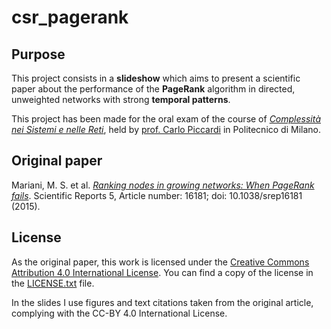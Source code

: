 # csr_pagerank

## Purpose

This project consists in a **slideshow** which aims to present a scientific paper about the performance of the **PageRank** algorithm in directed, unweighted networks with strong **temporal patterns**.

This project has been made for the oral exam of the course of *[Complessità nei Sistemi e nelle Reti](http://home.deib.polimi.it/piccardi/csr.html)*, held by [prof. Carlo Piccardi](http://home.deib.polimi.it/piccardi/) in Politecnico di Milano.

## Original paper

Mariani, M. S. et al. *[Ranking nodes in growing networks: When PageRank fails](http://www.nature.com/articles/srep16181)*. Scientific Reports 5, Article number: 16181; doi: 10.1038/srep16181 (2015).

## License

As the original paper, this work is licensed under the [Creative Commons Attribution 4.0 International License](https://creativecommons.org/licenses/by/4.0/).
You can find a copy of the license in the [LICENSE.txt](https://github.com/pietrodn/csr_pagerank/blob/master/LICENSE.txt) file.

In the slides I use figures and text citations taken from the original article, complying with the CC-BY 4.0 International License.
